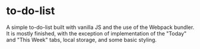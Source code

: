 # to-do-list

A simple to-do-list built with vanilla JS and the use of the Webpack bundler. It is mostly finished,
with the exception of implementation of the "Today" and "This Week" tabs, local storage, and some basic 
styling.